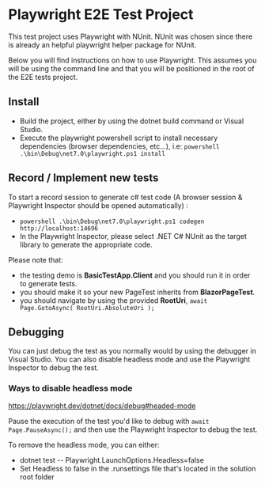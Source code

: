 # Playwright E2E Test Project

This test project uses Playwright with NUnit.
NUnit was chosen since there is already an helpful playwright helper package for NUnit.

Below you will find instructions on how to use Playwright. This assumes you will be using the command line and that you will be positioned in the root of the E2E tests project.

## Install
- Build the project, either by using the dotnet build command or Visual Studio.
- Execute the playwright powershell script to install necessary dependencies (browser dependencies, etc...), i.e: `powershell .\bin\Debug\net7.0\playwright.ps1 install`

## Record / Implement new tests
To start a record session to generate c# test code (A browser session & Playwright Inspector should be opened automatically) :
- `powershell .\bin\Debug\net7.0\playwright.ps1 codegen http://localhost:14696`
- In the Playwright Inspector, please select .NET C# NUnit as the target library to generate the appropriate code.


Please note that:
- the testing demo is **BasicTestApp.Client** and you should run it in order to generate tests.
- you should make it so your new PageTest inherits from **BlazorPageTest**.
- you should navigate by using the provided **RootUri**, `await Page.GotoAsync( RootUri.AbsoluteUri );`


## Debugging

You can just debug the test as you normally would by using the debugger in Visual Studio. 
You can also disable headless mode and use the Playwright Inspector to debug the test.

### Ways to disable headless mode

https://playwright.dev/dotnet/docs/debug#headed-mode

Pause the execution of the test you'd like to debug with `await Page.PauseAsync();` and then use the Playwright Inspector to debug the test.

To remove the headless mode, you can either:
- dotnet test -- Playwright.LaunchOptions.Headless=false
- Set Headless to false in the .runsettings file that's located in the solution root folder